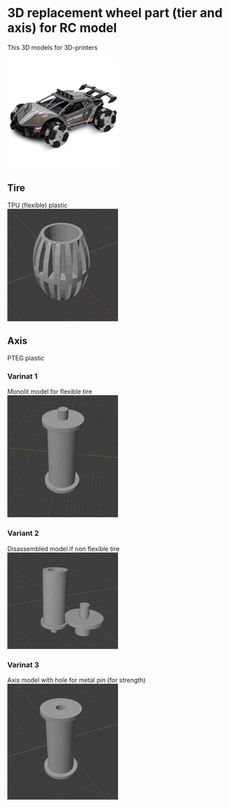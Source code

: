 # 3D replacement wheel part (tier and axis) for RC model

This 3D models for 3D-printers

<img alt="rc car" src="https://github.com/OrlangurDux/3d-part-rc-model/blob/main/picture/rc-car.png?raw=true" width="50%"/>

## Tire
TPU (flexible) plastic  
<img alt="tire" src="https://github.com/OrlangurDux/3d-part-rc-model/blob/main/picture/tire.png?raw=true" width="50%"/>

## Axis
PTEG plastic
### Varinat 1
Monolit model for flexible tire  
<img alt="rc car" src="https://github.com/OrlangurDux/3d-part-rc-model/blob/main/picture/rc-axis-monolit.png?raw=true" width="50%"/>

### Variant 2
Disassembled model if non flexible tire  
<img alt="rc car" src="https://github.com/OrlangurDux/3d-part-rc-model/blob/main/picture/rc-axis-disassemblable.png?raw=true" width="50%"/>

### Varinat 3
Axis model with hole for metal pin (for strength)  
<img alt="rc car" src="https://github.com/OrlangurDux/3d-part-rc-model/blob/main/picture/rc-axis-hole-for-metal-pin.png?raw=true" width="50%"/>